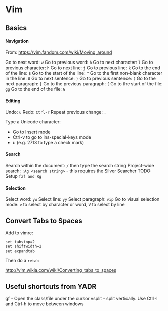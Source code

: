 # Vim

## Basics

#### Navigation

From: https://vim.fandom.com/wiki/Moving_around

Go to next word: `w`
Go to previous word: `b`
Go to next character: `l`
Go to previous character: `h`
Go to next line: `j`
Go to previous line: `k`
Go to the end of the line: `$`
Go to the start of the line: `^`
Go to the first non-blank character in the line: `0`
Go to next sentence: `)`
Go to previous sentence: `(`
Go to the next paragraph: `}`
Go to the previous paragraph: `{`
Go to the start of the file: `gg`
Go to the end of the file: `G`

#### Editing

Undo: `u`
Redo: `Ctrl-r`
Repeat previous change: `.`

Type a Unicode character:
- Go to Insert mode
- Ctrl-v to go to ins-special-keys mode
- u<unicode number> (e.g. 2713 to type a check mark)

#### Search

Search within the document: `/` then type the search string
Project-wide search: `:Ag <search string>` - this requires the Silver Searcher
TODO: Setup `fzf and Rg`

#### Selection

Select word: `yw`
Select line: `yy`
Select paragraph: `vip`
Go to visual selection mode: `v` to select by character or word, `V` to select by line

## Convert Tabs to Spaces

Add to vimrc:

```
set tabstop=2
set shiftwidth=2
set expandtab
```

Then do a `retab`

http://vim.wikia.com/wiki/Converting_tabs_to_spaces

## Useful shortcuts from YADR

gf - Open the class/file under the cursor
vsplit - split vertically. Use Ctrl-l and Ctrl-h to move between windows
